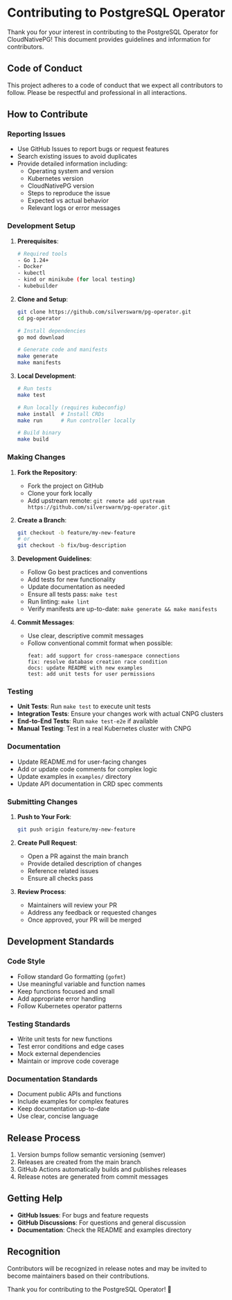 # Contributing to PostgreSQL Operator

Thank you for your interest in contributing to the PostgreSQL Operator for CloudNativePG! This document provides guidelines and information for contributors.

## Code of Conduct

This project adheres to a code of conduct that we expect all contributors to follow. Please be respectful and professional in all interactions.

## How to Contribute

### Reporting Issues

- Use GitHub Issues to report bugs or request features
- Search existing issues to avoid duplicates
- Provide detailed information including:
  - Operating system and version
  - Kubernetes version
  - CloudNativePG version
  - Steps to reproduce the issue
  - Expected vs actual behavior
  - Relevant logs or error messages

### Development Setup

1. **Prerequisites**:
   ```bash
   # Required tools
   - Go 1.24+
   - Docker
   - kubectl
   - kind or minikube (for local testing)
   - kubebuilder
   ```

2. **Clone and Setup**:
   ```bash
   git clone https://github.com/silverswarm/pg-operator.git
   cd pg-operator
   
   # Install dependencies
   go mod download
   
   # Generate code and manifests
   make generate
   make manifests
   ```

3. **Local Development**:
   ```bash
   # Run tests
   make test
   
   # Run locally (requires kubeconfig)
   make install  # Install CRDs
   make run      # Run controller locally
   
   # Build binary
   make build
   ```

### Making Changes

1. **Fork the Repository**:
   - Fork the project on GitHub
   - Clone your fork locally
   - Add upstream remote: `git remote add upstream https://github.com/silverswarm/pg-operator.git`

2. **Create a Branch**:
   ```bash
   git checkout -b feature/my-new-feature
   # or
   git checkout -b fix/bug-description
   ```

3. **Development Guidelines**:
   - Follow Go best practices and conventions
   - Add tests for new functionality
   - Update documentation as needed
   - Ensure all tests pass: `make test`
   - Run linting: `make lint`
   - Verify manifests are up-to-date: `make generate && make manifests`

4. **Commit Messages**:
   - Use clear, descriptive commit messages
   - Follow conventional commit format when possible:
     ```
     feat: add support for cross-namespace connections
     fix: resolve database creation race condition
     docs: update README with new examples
     test: add unit tests for user permissions
     ```

### Testing

- **Unit Tests**: Run `make test` to execute unit tests
- **Integration Tests**: Ensure your changes work with actual CNPG clusters
- **End-to-End Tests**: Run `make test-e2e` if available
- **Manual Testing**: Test in a real Kubernetes cluster with CNPG

### Documentation

- Update README.md for user-facing changes
- Add or update code comments for complex logic
- Update examples in `examples/` directory
- Update API documentation in CRD spec comments

### Submitting Changes

1. **Push to Your Fork**:
   ```bash
   git push origin feature/my-new-feature
   ```

2. **Create Pull Request**:
   - Open a PR against the main branch
   - Provide detailed description of changes
   - Reference related issues
   - Ensure all checks pass

3. **Review Process**:
   - Maintainers will review your PR
   - Address any feedback or requested changes
   - Once approved, your PR will be merged

## Development Standards

### Code Style

- Follow standard Go formatting (`gofmt`)
- Use meaningful variable and function names
- Keep functions focused and small
- Add appropriate error handling
- Follow Kubernetes operator patterns

### Testing Standards

- Write unit tests for new functions
- Test error conditions and edge cases
- Mock external dependencies
- Maintain or improve code coverage

### Documentation Standards

- Document public APIs and functions
- Include examples for complex features
- Keep documentation up-to-date
- Use clear, concise language

## Release Process

1. Version bumps follow semantic versioning (semver)
2. Releases are created from the main branch
3. GitHub Actions automatically builds and publishes releases
4. Release notes are generated from commit messages

## Getting Help

- **GitHub Issues**: For bugs and feature requests
- **GitHub Discussions**: For questions and general discussion
- **Documentation**: Check the README and examples directory

## Recognition

Contributors will be recognized in release notes and may be invited to become maintainers based on their contributions.

Thank you for contributing to the PostgreSQL Operator! 🚀